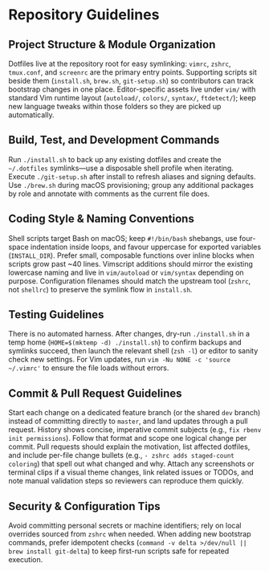 # Repository Guidelines

## Project Structure & Module Organization
Dotfiles live at the repository root for easy symlinking: `vimrc`, `zshrc`, `tmux.conf`, and `screenrc` are the primary entry points. Supporting scripts sit beside them (`install.sh`, `brew.sh`, `git-setup.sh`) so contributors can track bootstrap changes in one place. Editor-specific assets live under `vim/` with standard Vim runtime layout (`autoload/`, `colors/`, `syntax/`, `ftdetect/`); keep new language tweaks within those folders so they are picked up automatically.

## Build, Test, and Development Commands
Run `./install.sh` to back up any existing dotfiles and create the `~/.dotfiles` symlinks—use a disposable shell profile when iterating. Execute `./git-setup.sh` after install to refresh aliases and signing defaults. Use `./brew.sh` during macOS provisioning; group any additional packages by role and annotate with comments as the current file does.

## Coding Style & Naming Conventions
Shell scripts target Bash on macOS; keep `#!/bin/bash` shebangs, use four-space indentation inside loops, and favour uppercase for exported variables (`INSTALL_DIR`). Prefer small, composable functions over inline blocks when scripts grow past ~40 lines. Vimscript additions should mirror the existing lowercase naming and live in `vim/autoload` or `vim/syntax` depending on purpose. Configuration filenames should match the upstream tool (`zshrc`, not `shellrc`) to preserve the symlink flow in `install.sh`.

## Testing Guidelines
There is no automated harness. After changes, dry-run `./install.sh` in a temp home (`HOME=$(mktemp -d) ./install.sh`) to confirm backups and symlinks succeed, then launch the relevant shell (`zsh -l`) or editor to sanity check new settings. For Vim updates, run `vim -Nu NONE -c 'source ~/.vimrc'` to ensure the file loads without errors.

## Commit & Pull Request Guidelines
Start each change on a dedicated feature branch (or the shared `dev` branch) instead of committing directly to `master`, and land updates through a pull request. History shows concise, imperative commit subjects (e.g., `fix rbenv init permissions`). Follow that format and scope one logical change per commit. Pull requests should explain the motivation, list affected dotfiles, and include per-file change bullets (e.g., ``- zshrc adds staged-count coloring``) that spell out what changed and why. Attach any screenshots or terminal clips if a visual theme changes, link related issues or TODOs, and note manual validation steps so reviewers can reproduce them quickly.

## Security & Configuration Tips
Avoid committing personal secrets or machine identifiers; rely on local overrides sourced from `zshrc` when needed. When adding new bootstrap commands, prefer idempotent checks (`command -v delta >/dev/null || brew install git-delta`) to keep first-run scripts safe for repeated execution.
